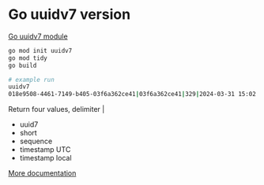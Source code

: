 # Go uuidv7 version

[Go uuidv7 module](https://github.com/samborkent/uuid)

```bash
go mod init uuidv7
go mod tidy
go build

# example run
uuidv7
018e9508-4461-7149-b405-03f6a362ce41|03f6a362ce41|329|2024-03-31 15:02:10.785 +0000 UTC|2024-03-31 18:02:10.785 +0300 EEST
```

Return four values, delimiter |
* uuid7
* short 
* sequence
* timestamp UTC
* timestamp local

[More documentation](github.com/samborkent/uuidv7)

